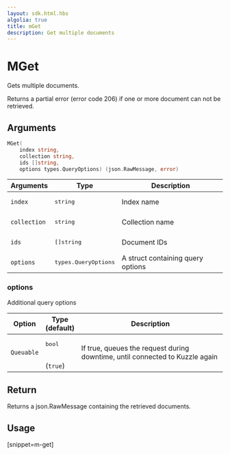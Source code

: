```yaml
---
layout: sdk.html.hbs
algolia: true
title: mGet
description: Get multiple documents
---
```


# MGet

Gets multiple documents.

Returns a partial error (error code 206) if one or more document can not be retrieved.

## Arguments

```go
MGet(
    index string,
    collection string,
    ids []string,
    options types.QueryOptions) (json.RawMessage, error)
```

| Arguments | Type | Description|
| --- | --- | --- |
| `index` | <pre>string</pre> | Index name |
| `collection` | <pre>string</pre> | Collection name |
| `ids` | <pre>[]string</pre> | Document IDs |
| `options` | <pre>types.QueryOptions</pre> | A struct containing query options |

### options

Additional query options

| Option | Type<br/>(default) | Description |
| --- | --- | --- |
| `Queuable` | <pre>bool</pre> <br/>(`true`) | If true, queues the request during downtime, until connected to Kuzzle again |

## Return

Returns a json.RawMessage containing the retrieved documents.

## Usage

[snippet=m-get]
